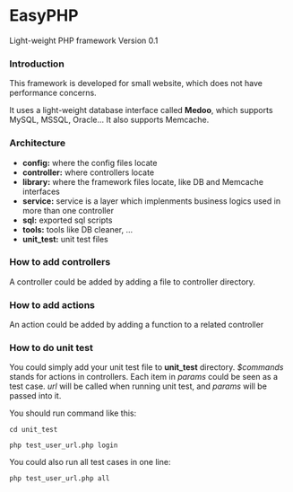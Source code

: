 # EasyPHP
Light-weight PHP framework Version 0.1

### Introduction
This framework is developed for small website, which does not have performance concerns.

It uses a light-weight database interface called **Medoo**, which supports MySQL, MSSQL, Oracle... It also supports Memcache.

### Architecture
* **config:** where the config files locate
* **controller:** where controllers locate
* **library:** where the framework files locate, like DB and Memcache interfaces
* **service:** service is a layer which implenments business logics used in more than one controller
* **sql:** exported sql scripts
* **tools:** tools like DB cleaner, ...
* **unit_test:** unit test files

### How to add controllers
A controller could be added by adding a file to controller directory.

### How to add actions
An action could be added by adding a function to a related controller

### How to do unit test
You could simply add your unit test file to **unit_test** directory. *$commands* stands for actions in controllers. Each item in *params* could be seen as a test case. *url* will be called when running unit test, and *params* will be passed into it.

You should run command like this:

`cd unit_test`

`php test_user_url.php login`

You could also run all test cases in one line:

`php test_user_url.php all`